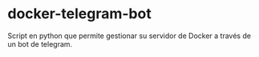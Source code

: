 # docker-telegram-bot
Script en python que permite gestionar su servidor de Docker a través de un bot de telegram.
